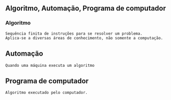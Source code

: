 ## Algoritmo, Automação, Programa de computador

### Algoritmo 
    Sequência finita de instruções para se resolver um problema. 
    Aplica-se a diversas áreas de conhecimento, não somente a computação.
## Automação
    Quando uma máquina executa um algoritmo
## Programa de computador
    Algoritmo executado pelo computador.
